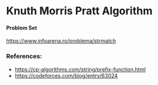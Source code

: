 # Knuth Morris Pratt Algorithm

#### Problem Set

https://www.infoarena.ro/problema/strmatch

### References:
- https://cp-algorithms.com/string/prefix-function.html
- https://codeforces.com/blog/entry/63024
